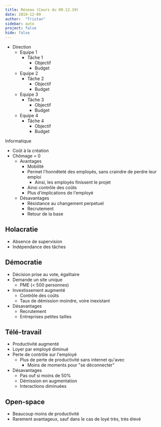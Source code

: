 ```yaml
---
title: Réseau (Cours du 09.12.19)
date: 2019-12-09
author:  "Tristan"
sidebar: auto
project: false
hide: false
---
```


* Direction
  * Equipe 1
    * Tâche 1
      * Objectif
      * Budget
  * Equipe 2
    * Tâche 2
      * Objectif
      * Budget
  * Equipe 3
    * Tâche 3
      * Objectif
      * Budget
  * Equipe 4
    * Tâche 4
      * Objectif
      * Budget

Informatique
* Coût à la création
* Chômage = 0
  * Avantages 
    * Mobilité
    * Permet l'honnêteté des employés, sans craindre de perdre leur emploi
      * Ainsi, les employés finissent le projet
    * Ainsi <Fa fa="arrow-right"/> contrôle des coûts
    * Plus d'implications de l'employé
  * Désavantages
    * Résistance au changement perpetuel
    * Recrutement
    * Retour de la base

## <Fa fa="arrow-right"/> Holacratie
* Absence de supervision
* Indépendance des tâches 

## Démocratie
* Décision prise au vote, égalitaire
* Demande un site unique
  * PME (< 500 personnes)
* Investissement augmenté
  * Contrôle des coûts
  * Taux de démission moindre, voire inexistant
* Désavantages
  * Recrutement
  * Entreprises petites tailles

## Télé-travail
* Productivité augmenté 
* Loyer par employé diminué
* Perte de contrôle sur l'employé
  * Plus de perte de productivité sans internet qu'avec
    * Moins de moments pour "se déconnecter"
* Désavantages
  * Pas ouf si moins de 50%
  * Démission en augmentation
  * Interactions diminuées
## Open-space
* Beaucoup moins de productivité
* Rarement avantageux, sauf dans le cas de loyé très, très élevé

